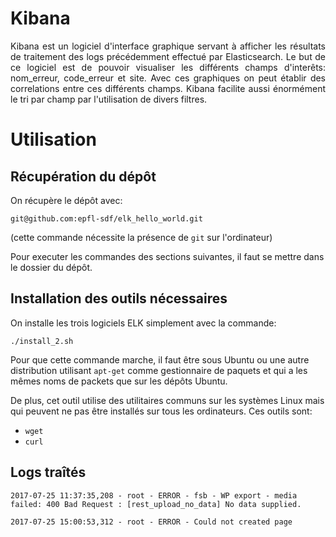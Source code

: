 # Kibana

<p align="justify">
Kibana est un logiciel d'interface graphique servant à afficher les résultats de traitement des logs précédemment effectué par Elasticsearch. Le but de ce logiciel est de pouvoir visualiser les différents champs d'interêts: nom_erreur, code_erreur et site. Avec ces graphiques on peut établir des correlations entre ces différents champs. Kibana facilite aussi énormément le tri par champ par l'utilisation de divers filtres. 
</p>

# Utilisation

## Récupération du dépôt
On récupère le dépôt avec:
```
git@github.com:epfl-sdf/elk_hello_world.git
```

(cette commande nécessite la présence de `git` sur l'ordinateur)

Pour executer les commandes des sections suivantes, il faut se mettre dans
le dossier du dépôt.

## Installation des outils nécessaires

On installe les trois logiciels ELK simplement avec la commande:
```
./install_2.sh
```
Pour que cette commande marche, il faut être sous Ubuntu ou une autre
distribution utilisant `apt-get` comme gestionnaire de paquets et qui a les
mêmes noms de packets que sur les dépôts Ubuntu.

De plus, cet outil utilise des utilitaires communs sur les systèmes
Linux mais qui peuvent ne pas être installés sur tous les ordinateurs.
Ces outils sont:
* `wget`
* `curl`

## Logs traîtés
```
2017-07-25 11:37:35,208 - root - ERROR - fsb - WP export - media failed: 400 Bad Request : [rest_upload_no_data] No data supplied.
```
```
2017-07-25 15:00:53,312 - root - ERROR - Could not created page
```
